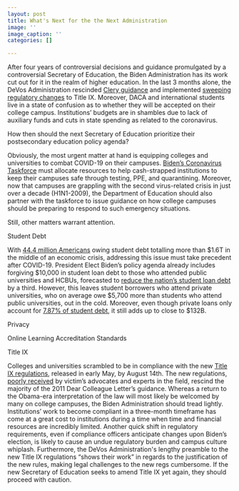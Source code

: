 ```yaml
---
layout: post
title: What's Next for the the Next Administration
image: ''
image_caption: ''
categories: []

---
```

After four years of controversial decisions and guidance promulgated by a controversial Secretary of Education, the Biden Administration has its work cut out for it in the realm of higher education. In the last 3 months alone, the DeVos Administration rescinded [Clery guidance](https://ifap.ed.gov/electronic-announcements/100920RescissionReplace2016HandbookForCampusSafetySecurityReporting) and implemented [sweeping regulatory changes](https://www.ed.gov/news/press-releases/us-department-education-launches-new-title-ix-resources-students-institutions-historic-new-rule-takes-effect) to Title IX. Moreover, DACA and international students live in a state of confusion as to whether they will be accepted on their college campus. Institutions’ budgets are in shambles due to lack of auxiliary funds and cuts in state spending as related to the coronavirus.

How then should the next Secretary of Education prioritize their postsecondary education policy agenda?

Obviously, the most urgent matter at hand is equipping colleges and universities to combat COVID-19 on their campuses. [Biden’s Coronavirus Taskforce](https://www.washingtonpost.com/health/2020/11/09/biden-coronavirus-task-force/) must allocate resources to help cash-strapped institutions to keep their campuses safe through testing, PPE, and quarantining. Moreover, now that campuses are grappling with the second virus-related crisis in just over a decade (H1N1-2009), the Department of Education should also partner with the taskforce to issue guidance on how college campuses should be preparing to respond to such emergency situations.

Still, other matters warrant attention.

Student Debt

With [44.4 million Americans](https://studentloanhero.com/student-loan-debt-statistics/) owing student debt totalling more than $1.6T in the middle of an economic crisis, addressing this issue must take precedent after COVID-19. President Elect Biden’s policy agenda already includes forgiving $10,000 in student loan debt to those who attended public universities and HCBUs, forecasted to [reduce the nation’s student loan debt](https://www.cnbc.com/2020/11/09/student-loan-forgiveness-could-become-a-reality-with-biden-in-office-.html) by a third. However, this leaves student borrowers who attend private universities, who on average owe $5,700 more than students who attend public universities, out in the cold. Moreover, even though private loans only account for [7.87% of student debt](https://www.nerdwallet.com/article/loans/student-loans/student-loan-debt#average-student-loan-debt), it still adds up to close to $132B.

Privacy

Online Learning Accreditation Standards

Title IX

Colleges and universities scrambled to be in compliance with the new [Title IX regulations](https://www.ed.gov/news/press-releases/us-department-education-launches-new-title-ix-resources-students-institutions-historic-new-rule-takes-effect), released in early May, by August 14th. The new regulations, [poorly received](https://www.insidehighered.com/news/2020/05/07/education-department-releases-final-title-ix-regulations) by victim’s advocates and experts in the field, rescind the majority of the 2011 Dear Colleague Letter’s guidance. Whereas a return to the Obama-era interpretation of the law will most likely be welcomed by many on college campuses, the Biden Administration should tread lightly. Institutions’ work to become compliant in a three-month timeframe has come at a great cost to institutions during a time when time and financial resources are incredibly limited. Another quick shift in regulatory requirements, even if compliance officers anticipate changes upon Biden’s election, is likely to cause an undue regulatory burden and campus culture whiplash. Furthermore, the DeVos Administration's lengthy preamble to the new Title IX regulations “shows their work” in regards to the justification of the new rules, making legal challenges to the new regs cumbersome. If the new Secretary of Education seeks to amend Title IX yet again, they should proceed with caution.
